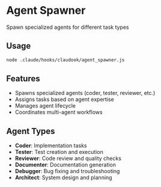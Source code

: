 # Agent Spawner

Spawn specialized agents for different task types

## Usage
```bash
node .claude/hooks/claudook/agent_spawner.js
```

## Features
- Spawns specialized agents (coder, tester, reviewer, etc.)
- Assigns tasks based on agent expertise
- Manages agent lifecycle
- Coordinates multi-agent workflows

## Agent Types
- **Coder**: Implementation tasks
- **Tester**: Test creation and execution
- **Reviewer**: Code review and quality checks
- **Documenter**: Documentation generation
- **Debugger**: Bug fixing and troubleshooting
- **Architect**: System design and planning

